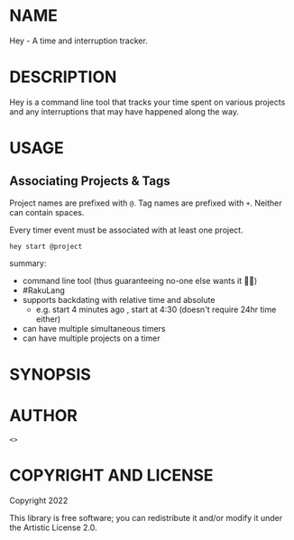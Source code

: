 NAME
====

Hey - A time and interruption tracker.





DESCRIPTION
===========

Hey is a command line tool that tracks your time spent on various projects and any interruptions that may have happened along the way. 


USAGE
=====

## Associating Projects & Tags
Project names are prefixed with `@`. Tag names are prefixed with `+`. Neither can contain spaces. 

Every timer event must be associated with at least one project.


``` text
hey start @project 
```

summary: 
- command line tool (thus guaranteeing no-one else wants it 🤦‍♀️)
- #RakuLang 
- supports backdating with relative time and absolute
  - e.g. start 4 minutes ago , start at 4:30 (doesn't require 24hr time either)
- can have multiple simultaneous timers 
- can have multiple projects on a timer 



SYNOPSIS
========


AUTHOR
======

    <>

COPYRIGHT AND LICENSE
=====================

Copyright 2022 

This library is free software; you can redistribute it and/or modify it under the Artistic License 2.0.

